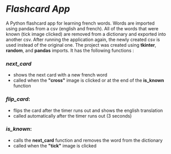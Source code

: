 # *Flashcard App*

A Python flashcard app for learning french words. Words are imported using pandas from a csv (english and french).
All of the words that were known (tick image clicked) are removed from a dictionary and exported into another csv.
After running the application again, the newly created csv is used instead of the original one.
The project was created using **tkinter**, **random**, and **pandas** imports.
It has the following functions :  
### *next_card*
- shows the next card with a new french word
- called when the **"cross"** image is clicked or at the end of the **is_known** function

### *flip_card*:
- flips the card after the timer runs out and shows the english translation
- called automatically after the timer runs out (3 seconds)

### *is_known*:
- calls the **next_card** function and removes the word from the dictionary
- called when the **"tick"** image is clicked

